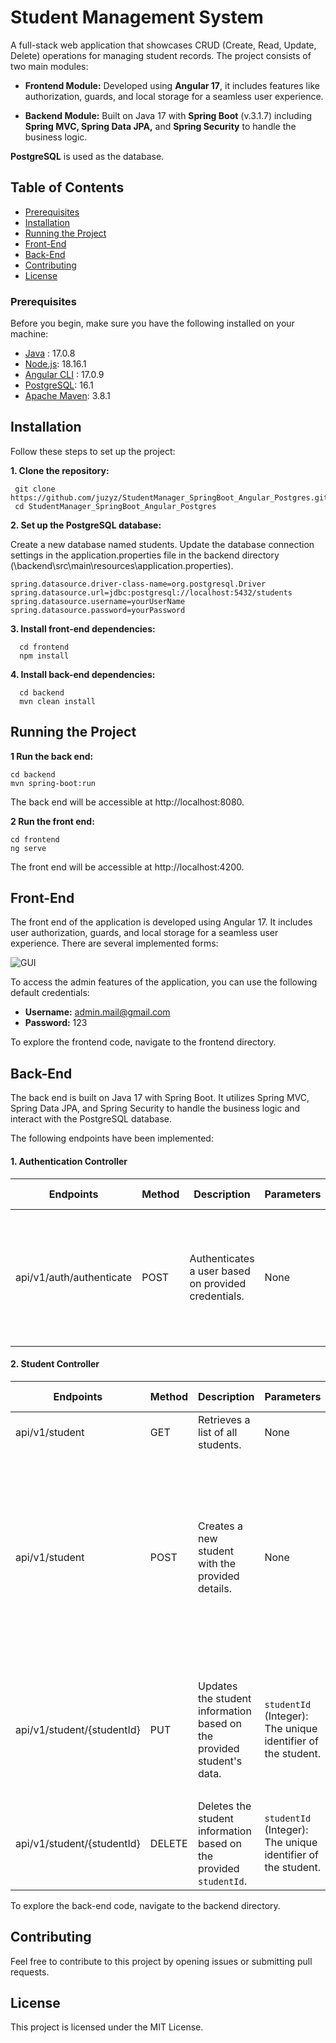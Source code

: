 # Student Management System

A full-stack web application that showcases CRUD (Create, Read, Update, Delete) operations for managing student records. The project consists of two main modules:

- **Frontend Module:** Developed using **Angular 17**, it includes features like authorization, guards, and local storage for a seamless user experience.

- **Backend Module:** Built on Java 17 with **Spring Boot** (v.3.1.7) including  **Spring MVC, Spring Data JPA,** and **Spring Security** to handle the business logic.

**PostgreSQL** is used as the database.



## Table of Contents

- [Prerequisites](#prerequisites)
- [Installation](#installation)
- [Running the Project](#running-the-project)
- [Front-End](#front-end)
- [Back-End](#back-end)
- [Contributing](#contributing)
- [License](#license)


### Prerequisites

Before you begin, make sure you have the following installed on your machine:

- [Java](https://www.oracle.com/java/technologies/javase-downloads.html) : 17.0.8
- [Node.js](https://nodejs.org/): 18.16.1
- [Angular CLI](https://cli.angular.io/) : 17.0.9
- [PostgreSQL](https://www.postgresql.org/): 16.1
- [Apache Maven](https://maven.apache.org/): 3.8.1

## Installation

Follow these steps to set up the project:

**1. Clone the repository:**

```
 git clone https://github.com/juzyz/StudentManager_SpringBoot_Angular_Postgres.git
 cd StudentManager_SpringBoot_Angular_Postgres
```

**2. Set up the PostgreSQL database:**

Create a new database named students. 
Update the database connection settings in the application.properties file in the backend directory (\backend\src\main\resources\application.properties).

   ```
  spring.datasource.driver-class-name=org.postgresql.Driver
  spring.datasource.url=jdbc:postgresql://localhost:5432/students
  spring.datasource.username=yourUserName
  spring.datasource.password=yourPassword
  ```

**3. Install front-end dependencies:**

```
  cd frontend
  npm install
```

**4. Install back-end dependencies:**

```
  cd backend
  mvn clean install
```

## Running the Project

**1 Run the back end:**

```
cd backend
mvn spring-boot:run
```

The back end will be accessible at http://localhost:8080.

**2 Run the front end:**

```
cd frontend
ng serve
```

The front end will be accessible at http://localhost:4200.


## Front-End

The front end of the application is developed using Angular 17. It includes user authorization, guards, and local storage for a seamless user experience. There are several implemented forms:

![GUI](https://github.com/juzyz/StudentManager_SpringBoot_Angular_Postgres/assets/96008515/6e01ee71-ed7f-4f5f-bb47-b3162750c09b)

To access the admin features of the application, you can use the following default credentials:

- **Username:** admin.mail@gmail.com
- **Password:** 123
  
To explore the frontend code, navigate to the frontend directory.

## Back-End
The back end is built on Java 17 with Spring Boot. It utilizes Spring MVC, Spring Data JPA, and Spring Security to handle the business logic and interact with the PostgreSQL database.

The following endpoints have been implemented: 

#### 1. Authentication Controller

| Endpoints   |   Method    | Description | Parameters | Request Body |
| ----------- | ----------- |----------- |----------- |----------- |
| api/v1/auth/authenticate  | POST     |Authenticates a user based on provided credentials.| None| `email` (String): The email of the user.<br> `password` (String): The password of the user.


#### 2. Student Controller

| Endpoints   |   Method    | Description | Parameters | Request Body |
| ----------- | ----------- |----------- |----------- |----------- |
| api/v1/student  | GET     |Retrieves a list of all students.| None| None
| api/v1/student  | POST    |Creates a new student with the provided details.| None| `name` (String): The student's name  <br>`email` (String): The student's email address<br> `dateOfBirth` (String): The student's date of birth
| api/v1/student/{studentId}  | PUT     | Updates the student information based on the provided student's data.|  `studentId` (Integer): The unique identifier of the student.|`name` (String): The student's name  <br>`email` (String): The student's email address.
| api/v1/student/{studentId}  | DELETE     | Deletes the student information based on the provided `studentId`.|  `studentId` (Integer): The unique identifier of the student. | None


To explore the back-end code, navigate to the backend directory.

## Contributing
Feel free to contribute to this project by opening issues or submitting pull requests. 

## License
This project is licensed under the MIT License.
